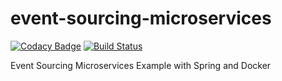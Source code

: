 # event-sourcing-microservices
[![Codacy Badge](https://api.codacy.com/project/badge/Grade/9c0cf830d4b142dcbf3e4a5c1fae7995)](https://www.codacy.com/manual/mmalkiew/event-sourcing-microservices?utm_source=github.com&amp;utm_medium=referral&amp;utm_content=mmalkiew/event-sourcing-microservices&amp;utm_campaign=Badge_Grade)
[![Build Status](https://travis-ci.org/mmalkiew/event-sourcing-microservices.svg?branch=master)](https://travis-ci.org/mmalkiew/event-sourcing-microservices)

Event Sourcing Microservices Example with Spring and Docker

